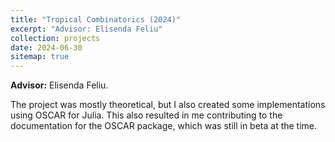 ```yaml
---
title: "Tropical Combinatorics (2024)"
excerpt: "Advisor: Elisenda Feliu"
collection: projects
date: 2024-06-30
sitemap: true
---
```


**Advisor:** Elisenda Feliu.

The project was mostly theoretical, but I also created some implementations using OSCAR for Julia. This also resulted in me contributing to the documentation for the OSCAR package, which was still in beta at the time.
